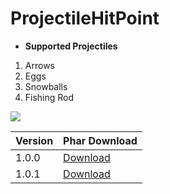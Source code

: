 <!--- TITLE --->
<h1 align="left">ProjectileHitPoint</h1>

<!--- PROJECTILE LIST --->
* **Supported Projectiles**
 1. Arrows
 2. Eggs
 3. Snowballs
 4. Fishing Rod

<!--- IMAGE PREVIEW --->
 ![](https://media.discordapp.net/attachments/592939802014384141/603582975736807457/image0.png?width=376&height=473)

<!--- DOWNLOADS TABLE --->
 Version | Phar Download
------------ | -------------
1.0.0 | [Download](https://poggit.pmmp.io/r/63133/ProjectileHP_dev-1.phar)
1.0.1 | [Download](https://poggit.pmmp.io/r/87161/ProjectileHP_dev-14.phar)

 
